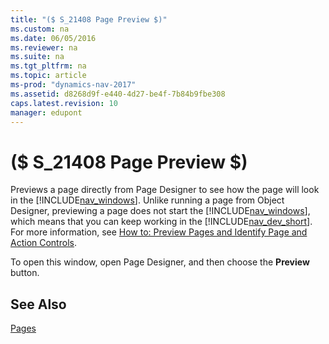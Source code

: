```yaml
---
title: "($ S_21408 Page Preview $)"
ms.custom: na
ms.date: 06/05/2016
ms.reviewer: na
ms.suite: na
ms.tgt_pltfrm: na
ms.topic: article
ms-prod: "dynamics-nav-2017"
ms.assetid: d8268d9f-e440-4d27-be4f-7b84b9fbe308
caps.latest.revision: 10
manager: edupont
---
```

# ($ S_21408 Page Preview $)
Previews a page directly from Page Designer to see how the page will look in the [!INCLUDE[nav_windows](../includes/nav_windows_md.md)]. Unlike running a page from Object Designer, previewing a page does not start the [!INCLUDE[nav_windows](../includes/nav_windows_md.md)], which means that you can keep working in the [!INCLUDE[nav_dev_short](../includes/nav_dev_short_md.md)]. For more information, see [How to: Preview Pages and Identify Page and Action Controls](dynamics-nav/How%20to:%20Preview%20Pages%20and%20Identify%20Page%20and%20Action%20Controls.md).  

 To open this window, open Page Designer, and then choose the **Preview** button.  

## See Also  
 [Pages](dynamics-nav/Pages.md)
